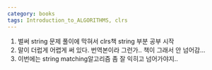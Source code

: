```yaml
---
category: books
tags: Introduction_to_ALGORITHMS, clrs
---
```


1. 벌써 string 문제 풀이에 막혀서 clrs책 string 부분 공부 시작
2. 말이 더럽게 어렵게 써 있다. 번역본이라 그런가.. 책이 그래서 안 넘어감...
3. 이번에는 string matching알고리즘 좀 잘 익히고 넘어가야지..
